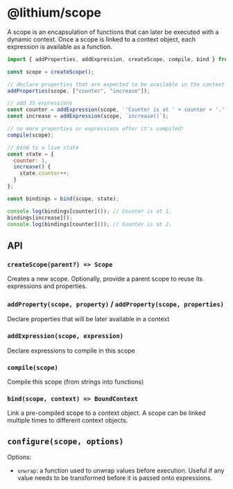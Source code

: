 # @lithium/scope

A scope is an encapsulation of functions that can later be executed with a dynamic context.
Once a scope is linked to a context object, each expression is available as a function.

```js
import { addProperties, addExpression, createScope, compile, bind } from '@lithim/scope';

const scope = createScope();

// declare properties that are expected to be available in the context
addProperties(scope, ["counter", "increase"]);

// add JS expressions
const counter = addExpression(scope, `'Counter is at ' + counter + '.'`);
const increase = addExpression(scope, `increase()`);

// no more properties or expressions after it's compiled!
compile(scope);

// bind to a live state
const state = {
  counter: 1,
  increase() {
    state.counter++;
  }
};

const bindings = bind(scope, state);

console.log(bindings[counter]()); // Counter is at 1.
bindings[increase]();
console.log(bindings[counter]()); // Counter is at 2.
```

## API

### `createScope(parent?) => Scope`

Creates a new scope. Optionally, provide a parent scope to reuse its expressions and properties.

### `addProperty(scope, property)` / `addProperty(scope, properties)`

Declare properties that will be later available in a context

### `addExpression(scope, expression)`

Declare expressions to compile in this scope

### `compile(scope)`

Compile this scope (from strings into functions)

### `bind(scope, context) => BoundContext`

Link a pre-compiled scope to a context object. A scope can be linked multiple times to different context objects.

## `configure(scope, options)`

Options:

- `unwrap`: a function used to unwrap values before execution. Useful if any value needs to be transformed before
it is passed onto expressions.
